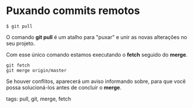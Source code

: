 # Puxando commits remotos

```
$ git pull
```

O comando **git pull** é um atalho para "puxar" e unir as novas alterações no seu projeto.

Com esse único comando estamos executando o **fetch** seguido do **merge**.

```
git fetch
git merge origin/master
```

Se houver conflitos, aparecerá um aviso informando sobre, para que você possa solucioná-los antes de concluir o **merge**.

tags: pull, git, merge, fetch

